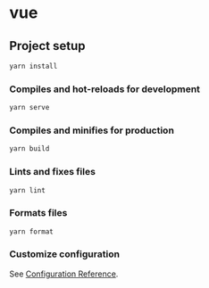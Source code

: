 # vue

## Project setup

```bash
yarn install
```

### Compiles and hot-reloads for development

```bash
yarn serve
```

### Compiles and minifies for production

```bash
yarn build
```

### Lints and fixes files

```bash
yarn lint
```

### Formats files

```bash
yarn format
```

### Customize configuration

See [Configuration Reference](https://cli.vuejs.org/config/).
